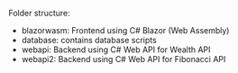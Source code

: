 Folder structure:
- blazorwasm: Frontend using C# Blazor (Web Assembly)
- database: contains database scripts
- webapi: Backend using C# Web API for Wealth API
- webapi2: Backend using C# Web API for Fibonacci API